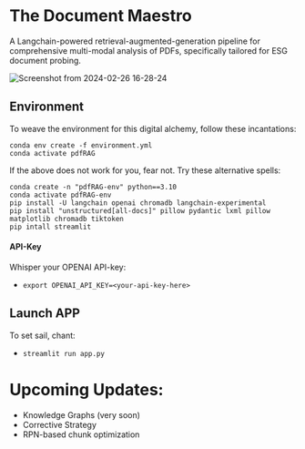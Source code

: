 # The Document Maestro
A Langchain-powered retrieval-augmented-generation pipeline for comprehensive multi-modal analysis of PDFs, specifically tailored for ESG document probing.

![Screenshot from 2024-02-26 16-28-24](https://github.com/alibukhari6728/The-Document-Maestro/assets/63595396/1f8d9f3f-0ba3-47b1-bdfd-92a0c8900fdc)

## Environment

To weave the environment for this digital alchemy, follow these incantations:

```
conda env create -f environment.yml
conda activate pdfRAG
```

If the above does not work for you, fear not. Try these alternative spells:

```
conda create -n "pdfRAG-env" python==3.10
conda activate pdfRAG-env
pip install -U langchain openai chromadb langchain-experimental
pip install "unstructured[all-docs]" pillow pydantic lxml pillow matplotlib chromadb tiktoken
pip intall streamlit
```

#### API-Key

Whisper your OPENAI API-key:

- `export OPENAI_API_KEY=<your-api-key-here>`

## Launch APP

To set sail, chant:

- `streamlit run app.py`

# Upcoming Updates:

- Knowledge Graphs (very soon)
- Corrective Strategy
- RPN-based chunk optimization
